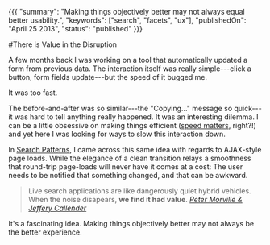 {{{
  "summary": "Making things objectively better may not always equal better usability.",
  "keywords": ["search", "facets", "ux"],
  "publishedOn": "April 25 2013",
  "status": "published"
}}}

#There is Value in the Disruption

A few months back I was working on a tool that automatically updated a form from previous data. The interaction itself was really simple---click a button, form fields update---but the speed of it bugged me. 

It was too fast. 

The before-and-after was so similar---the "Copying..." message so quick---it was hard to tell anything really happened. It was an interesting dilemma. I can be a little obsessive on making things efficient ([speed matters][1], right?!) and yet here I was looking for ways to slow this interaction down.

In [Search Patterns][2], I came across this same idea with regards to AJAX-style page loads. While the elegance of a clean transition relays a smoothness that round-trip page-loads will never have it comes at a cost: The user needs to be notified that something changed, and that can be awkward.

> Live search applications are like dangerously quiet hybrid vehicles. 
> When the noise disapears, **we find it had value**.
> <cite>[Peter Morville & Jeffery Callender][2]</cite>

It's a fascinating idea. Making things objectively better may not always be the better experience.

[1]: /speed-matters
[2]: http://www.amazon.com/gp/product/0596802277/ref=as_li_ss_tl?ie=UTF8&camp=1789&creative=390957&creativeASIN=0596802277&linkCode=as2&tag=lattothepar07-20

